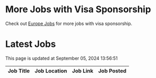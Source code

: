 # More Jobs with Visa Sponsorship

Check out [Europe Jobs](https://github.com/sureshparimi/europejobs#latest-jobs) for more jobs with visa sponsorship.

# Latest Jobs

This page is updated at September 05, 2024 13:56:51

| Job Title | Job Location | Job Link | Job Posted |
| --- | --- | --- | --- |
